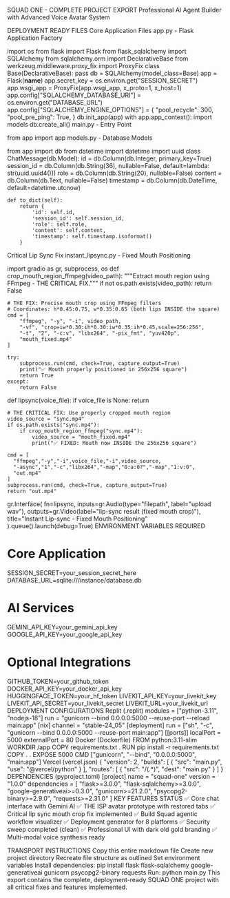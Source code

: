 SQUAD ONE - COMPLETE PROJECT EXPORT
Professional AI Agent Builder with Advanced Voice Avatar System

DEPLOYMENT READY FILES
Core Application Files
app.py - Flask Application Factory

import os
from flask import Flask
from flask_sqlalchemy import SQLAlchemy
from sqlalchemy.orm import DeclarativeBase
from werkzeug.middleware.proxy_fix import ProxyFix
class Base(DeclarativeBase):
    pass
db = SQLAlchemy(model_class=Base)
app = Flask(__name__)
app.secret_key = os.environ.get("SESSION_SECRET")
app.wsgi_app = ProxyFix(app.wsgi_app, x_proto=1, x_host=1)
app.config["SQLALCHEMY_DATABASE_URI"] = os.environ.get("DATABASE_URL")
app.config["SQLALCHEMY_ENGINE_OPTIONS"] = {
    "pool_recycle": 300,
    "pool_pre_ping": True,
}
db.init_app(app)
with app.app_context():
    import models
    db.create_all()
main.py - Entry Point

from app import app
models.py - Database Models

from app import db
from datetime import datetime
import uuid
class ChatMessage(db.Model):
    id = db.Column(db.Integer, primary_key=True)
    session_id = db.Column(db.String(36), nullable=False, default=lambda: str(uuid.uuid4()))
    role = db.Column(db.String(20), nullable=False)
    content = db.Column(db.Text, nullable=False)
    timestamp = db.Column(db.DateTime, default=datetime.utcnow)
    
    def to_dict(self):
        return {
            'id': self.id,
            'session_id': self.session_id,
            'role': self.role,
            'content': self.content,
            'timestamp': self.timestamp.isoformat()
        }
Critical Lip Sync Fix
instant_lipsync.py - Fixed Mouth Positioning

import gradio as gr, subprocess, os
def crop_mouth_region_ffmpeg(video_path):
    """Extract mouth region using FFmpeg - THE CRITICAL FIX."""
    if not os.path.exists(video_path):
        return False
    
    # THE FIX: Precise mouth crop using FFmpeg filters
    # Coordinates: h*0.45:0.75, w*0.35:0.65 (both lips INSIDE the square)
    cmd = [
        "ffmpeg", "-y", "-i", video_path,
        "-vf", "crop=iw*0.30:ih*0.30:iw*0.35:ih*0.45,scale=256:256",
        "-t", "2", "-c:v", "libx264", "-pix_fmt", "yuv420p",
        "mouth_fixed.mp4"
    ]
    
    try:
        subprocess.run(cmd, check=True, capture_output=True)
        print("✅ Mouth properly positioned in 256x256 square")
        return True
    except:
        return False
def lipsync(voice_file):
    if voice_file is None: return
    
    # THE CRITICAL FIX: Use properly cropped mouth region
    video_source = "sync.mp4"
    if os.path.exists("sync.mp4"):
        if crop_mouth_region_ffmpeg("sync.mp4"):
            video_source = "mouth_fixed.mp4"
            print("✅ FIXED: Mouth now INSIDE the 256x256 square")
    
    cmd = [
      "ffmpeg","-y","-i",voice_file,"-i",video_source,
      "-async","1","-c","libx264","-map","0:a:0?","-map","1:v:0",
      "out.mp4"
    ]
    subprocess.run(cmd, check=True, capture_output=True)
    return "out.mp4"
gr.Interface(
    fn=lipsync,
    inputs=gr.Audio(type="filepath", label="upload wav"),
    outputs=gr.Video(label="lip-sync result (fixed mouth crop)"),
    title="Instant Lip-sync - Fixed Mouth Positioning"
).queue().launch(debug=True)
ENVIRONMENT VARIABLES REQUIRED
# Core Application
SESSION_SECRET=your_session_secret_here
DATABASE_URL=sqlite:///instance/database.db
# AI Services
GEMINI_API_KEY=your_gemini_api_key
GOOGLE_API_KEY=your_google_api_key
# Optional Integrations
GITHUB_TOKEN=your_github_token
DOCKER_API_KEY=your_docker_api_key
HUGGINGFACE_TOKEN=your_hf_token
LIVEKIT_API_KEY=your_livekit_key
LIVEKIT_API_SECRET=your_livekit_secret
LIVEKIT_URL=your_livekit_url
DEPLOYMENT CONFIGURATIONS
Replit (.replit)
modules = ["python-3.11", "nodejs-18"]
run = "gunicorn --bind 0.0.0.0:5000 --reuse-port --reload main:app"
[nix]
channel = "stable-24_05"
[deployment]
run = ["sh", "-c", "gunicorn --bind 0.0.0.0:5000 --reuse-port main:app"]
[[ports]]
localPort = 5000
externalPort = 80
Docker (Dockerfile)
FROM python:3.11-slim
WORKDIR /app
COPY requirements.txt .
RUN pip install -r requirements.txt
COPY . .
EXPOSE 5000
CMD ["gunicorn", "--bind", "0.0.0.0:5000", "main:app"]
Vercel (vercel.json)
{
  "version": 2,
  "builds": [
    {
      "src": "main.py",
      "use": "@vercel/python"
    }
  ],
  "routes": [
    {
      "src": "/(.*)",
      "dest": "main.py"
    }
  ]
}
DEPENDENCIES (pyproject.toml)
[project]
name = "squad-one"
version = "1.0.0"
dependencies = [
    "flask>=3.0.0",
    "flask-sqlalchemy>=3.0.0", 
    "google-generativeai>=0.3.0",
    "gunicorn>=21.2.0",
    "psycopg2-binary>=2.9.0",
    "requests>=2.31.0"
]
KEY FEATURES STATUS
✅ Core chat interface with Gemini AI ✅ THE ISP avatar prototype with restored tabs ✅ Critical lip sync mouth crop fix implemented ✅ Build Squad agentic workflow visualizer
✅ Deployment generator for 8 platforms ✅ Security sweep completed (clean) ✅ Professional UI with dark old gold branding ✅ Multi-modal voice synthesis ready

TRANSPORT INSTRUCTIONS
Copy this entire markdown file
Create new project directory
Recreate file structure as outlined
Set environment variables
Install dependencies: pip install flask flask-sqlalchemy google-generativeai gunicorn psycopg2-binary requests
Run: python main.py
This export contains the complete, deployment-ready SQUAD ONE project with all critical fixes and features implemented.
